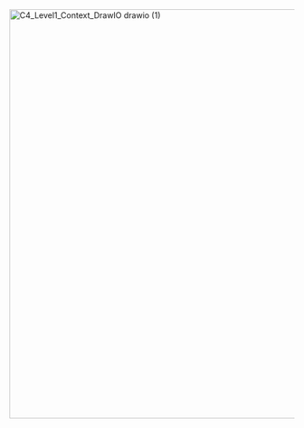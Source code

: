 <img width="1405" height="725" alt="C4_Level1_Context_DrawIO drawio (1)" src="https://github.com/user-attachments/assets/d7dbc517-2b34-4d0e-8e16-5fcd5d2fba4f" />

